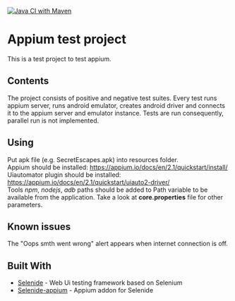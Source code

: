 [![Java CI with Maven](https://github.com/Zap4ick/appium_demo/actions/workflows/maven.yml/badge.svg)](https://github.com/Zap4ick/appium_demo/actions/workflows/maven.yml)

# Appium test project

This is a test project to test appium.

## Contents

The project consists of positive and negative test suites. 
Every test runs appium server, runs android emulator, creates android driver and connects it to the appium server and emulator instance.
Tests are run consequently, parallel run is not implemented.

## Using

Put apk file (e.g. SecretEscapes.apk) into resources folder.  
Appium should be installed: https://appium.io/docs/en/2.1/quickstart/install/  
Uiautomator plugin should be installed: https://appium.io/docs/en/2.1/quickstart/uiauto2-driver/  
Tools _npm_, _nodejs_, _adb_ paths should be added to Path variable to be available from the application.
Take a look at **core.properties** file for other parameters.  

## Known issues

The "Oops smth went wrong" alert appears when internet connection is off.

## Built With

* [Selenide](https://selenide.org/) - Web Ui testing framework based on Selenium
* [Selenide-appium](https://github.com/selenide/selenide-appium) - Appium addon for Selenide
